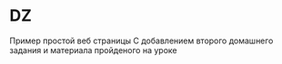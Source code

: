 # DZ
Пример простой веб страницы
С добавлением второго домашнего задания и материала пройденого на уроке